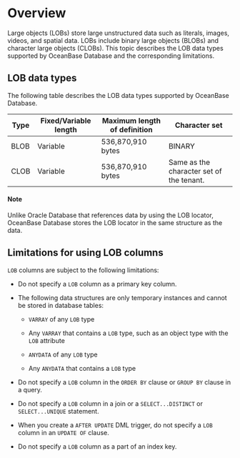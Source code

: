 # Overview

Large objects (LOBs) store large unstructured data such as literals, images, videos, and spatial data. LOBs include binary large objects (BLOBs) and character large objects (CLOBs). This topic describes the LOB data types supported by OceanBase Database and the corresponding limitations.

## LOB data types

The following table describes the LOB data types supported by OceanBase Database.

| Type | Fixed/Variable length | Maximum length of definition | Character set |
|------|----|----------------|-----------|
| BLOB | Variable | 536,870,910 bytes | BINARY |
| CLOB | Variable | 536,870,910 bytes | Same as the character set of the tenant. |

  <main id="notice" type='explain'>
    <h4>Note</h4>
    <p>Unlike Oracle Database that references data by using the LOB locator, OceanBase Database stores the LOB locator in the same structure as the data. </p>
  </main>

## Limitations for using LOB columns

`LOB` columns are subject to the following limitations:

* Do not specify a `LOB` column as a primary key column.

* The following data structures are only temporary instances and cannot be stored in database tables:

   * `VARRAY` of any `LOB` type

   * Any `VARRAY` that contains a `LOB` type, such as an object type with the `LOB` attribute

   * `ANYDATA` of any `LOB` type

   * Any `ANYDATA` that contains a `LOB` type

* Do not specify a `LOB` column in the `ORDER BY` clause or `GROUP BY` clause in a query.

* Do not specify a `LOB` column in a join or a `SELECT...DISTINCT` or `SELECT...UNIQUE` statement.

* When you create a `AFTER UPDATE` DML trigger, do not specify a `LOB` column in an `UPDATE OF` clause.

* Do not specify a `LOB` column as a part of an index key.
